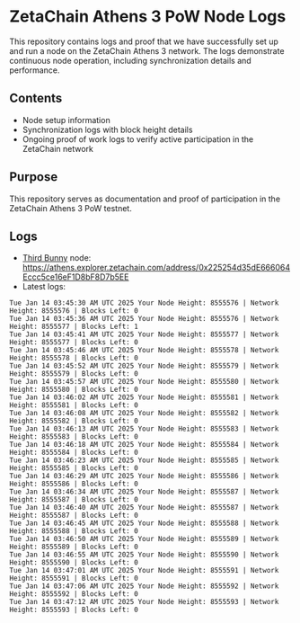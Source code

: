 # ZetaChain Athens 3 PoW Node Logs
This repository contains logs and proof that we have successfully set up and run a node on the ZetaChain Athens 3 network. The logs demonstrate continuous node operation, including synchronization details and performance.

## Contents
- Node setup information
- Synchronization logs with block height details
- Ongoing proof of work logs to verify active participation in the ZetaChain network

## Purpose
This repository serves as documentation and proof of participation in the ZetaChain Athens 3 PoW testnet.

## Logs

- [Third Bunny](https://thirdbunny.xyz/) node: https://athens.explorer.zetachain.com/address/0x225254d35dE666064Eccc5ce16eF1D8bF8D7b5EE
- Latest logs:
```
Tue Jan 14 03:45:30 AM UTC 2025 Your Node Height: 8555576 | Network Height: 8555576 | Blocks Left: 0
Tue Jan 14 03:45:36 AM UTC 2025 Your Node Height: 8555576 | Network Height: 8555577 | Blocks Left: 1
Tue Jan 14 03:45:41 AM UTC 2025 Your Node Height: 8555577 | Network Height: 8555577 | Blocks Left: 0
Tue Jan 14 03:45:46 AM UTC 2025 Your Node Height: 8555578 | Network Height: 8555578 | Blocks Left: 0
Tue Jan 14 03:45:52 AM UTC 2025 Your Node Height: 8555579 | Network Height: 8555579 | Blocks Left: 0
Tue Jan 14 03:45:57 AM UTC 2025 Your Node Height: 8555580 | Network Height: 8555580 | Blocks Left: 0
Tue Jan 14 03:46:02 AM UTC 2025 Your Node Height: 8555581 | Network Height: 8555581 | Blocks Left: 0
Tue Jan 14 03:46:08 AM UTC 2025 Your Node Height: 8555582 | Network Height: 8555582 | Blocks Left: 0
Tue Jan 14 03:46:13 AM UTC 2025 Your Node Height: 8555583 | Network Height: 8555583 | Blocks Left: 0
Tue Jan 14 03:46:18 AM UTC 2025 Your Node Height: 8555584 | Network Height: 8555584 | Blocks Left: 0
Tue Jan 14 03:46:23 AM UTC 2025 Your Node Height: 8555585 | Network Height: 8555585 | Blocks Left: 0
Tue Jan 14 03:46:29 AM UTC 2025 Your Node Height: 8555586 | Network Height: 8555586 | Blocks Left: 0
Tue Jan 14 03:46:34 AM UTC 2025 Your Node Height: 8555587 | Network Height: 8555587 | Blocks Left: 0
Tue Jan 14 03:46:40 AM UTC 2025 Your Node Height: 8555587 | Network Height: 8555587 | Blocks Left: 0
Tue Jan 14 03:46:45 AM UTC 2025 Your Node Height: 8555588 | Network Height: 8555588 | Blocks Left: 0
Tue Jan 14 03:46:50 AM UTC 2025 Your Node Height: 8555589 | Network Height: 8555589 | Blocks Left: 0
Tue Jan 14 03:46:55 AM UTC 2025 Your Node Height: 8555590 | Network Height: 8555590 | Blocks Left: 0
Tue Jan 14 03:47:01 AM UTC 2025 Your Node Height: 8555591 | Network Height: 8555591 | Blocks Left: 0
Tue Jan 14 03:47:06 AM UTC 2025 Your Node Height: 8555592 | Network Height: 8555592 | Blocks Left: 0
Tue Jan 14 03:47:12 AM UTC 2025 Your Node Height: 8555593 | Network Height: 8555593 | Blocks Left: 0
```
